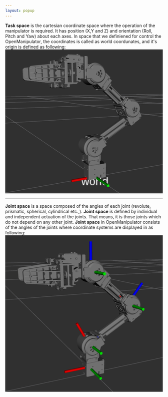 ```yaml
---
layout: popup
---
```


**Task space** is the cartesian coordinate space where the operation of the manipulator is required. It has position (X,Y and Z) and orientation (Roll, Pitch and Yaw) about each axes. In space that we definiened for control the OpenManipulator, the coordinates is called as world coordunates, and it's origin is defined as following: 
![](/assets/images/platform/openmanipulator/open_manipulator_world.png)


---


**Joint space** is a space composed of the angles of each joint (revolute, prismatic, spherical, cylindrical etc.,). **Joint space** is defined by individual and independent actuation of the joints. That means, it is those joints which do not depend on any other joint. **Joint space** in OpenManipulator consists of the angles of the joints where coordinate systems are displayed in as following:
![](/assets/images/platform/openmanipulator/open_manipulator_joint_space.png)